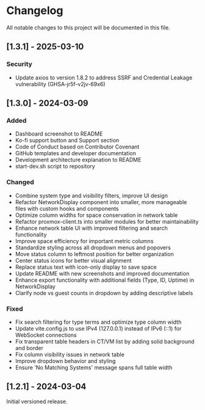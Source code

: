# Changelog

All notable changes to this project will be documented in this file.

## [1.3.1] - 2025-03-10

### Security
- Update axios to version 1.8.2 to address SSRF and Credential Leakage vulnerability (GHSA-jr5f-v2jv-69x6)

## [1.3.0] - 2024-03-09

### Added
- Dashboard screenshot to README
- Ko-fi support button and Support section
- Code of Conduct based on Contributor Covenant
- GitHub templates and developer documentation
- Development architecture explanation to README
- start-dev.sh script to repository

### Changed
- Combine system type and visibility filters, improve UI design
- Refactor NetworkDisplay component into smaller, more manageable files with custom hooks and components
- Optimize column widths for space conservation in network table
- Refactor proxmox-client.ts into smaller modules for better maintainability
- Enhance network table UI with improved filtering and search functionality
- Improve space efficiency for important metric columns
- Standardize styling across all dropdown menus and popovers
- Move status column to leftmost position for better organization
- Center status icons for better visual alignment
- Replace status text with icon-only display to save space
- Update README with new screenshots and improved documentation
- Enhance export functionality with additional fields (Type, ID, Uptime) in NetworkDisplay
- Clarify node vs guest counts in dropdown by adding descriptive labels

### Fixed
- Fix search filtering for type terms and optimize type column width
- Update vite.config.js to use IPv4 (127.0.0.1) instead of IPv6 (::1) for WebSocket connections
- Fix transparent table headers in CT/VM list by adding solid background and border
- Fix column visibility issues in network table
- Improve dropdown behavior and styling
- Ensure 'No Matching Systems' message spans full table width

## [1.2.1] - 2024-03-04

Initial versioned release. 